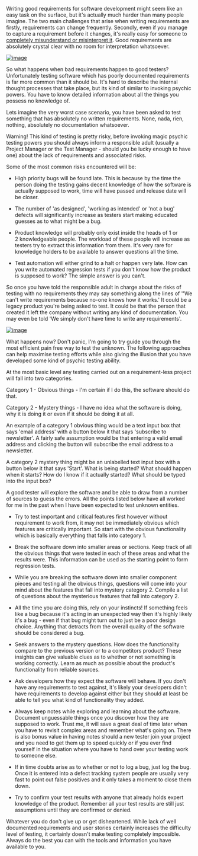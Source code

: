 Writing good requirements for software development might seem like an easy task on the surface, but it's actually much harder than many people imagine. The two main challenges that arise when writing requirements are firstly, requirements can change frequently. Secondly, even if you manage to capture a requirement before it changes, it's really easy for someone to [completely misunderstand or misinterpret it](http://www.sandraandwoo.com/2012/11/19/0430-software-engineering-now-with-cats/). Good requirements are absolutely crystal clear with no room for interpretation whatsoever. 



[![image](http://1.bp.blogspot.com/-qouehhp99CA/VdtzIKa2N7I/AAAAAAAABZM/mEtIsCzkffk/s320/psychic.jpg)](http://1.bp.blogspot.com/-qouehhp99CA/VdtzIKa2N7I/AAAAAAAABZM/mEtIsCzkffk/s1600/psychic.jpg)



So what happens when bad requirements happen to good testers? Unfortunately testing software which has poorly documented requirements is far more common than it should be. It's hard to describe the internal thought processes that take place, but its kind of similar to invoking psychic powers. You have to know detailed information about all the things you possess no knowledge of.


Lets imagine the very worst case scenario, you have been asked to test something that has absolutely no written requirements. None, nada, rien, nothing, absolutely no documentation whatsoever.



Warning! This kind of testing is pretty risky, before invoking magic psychic testing powers you should always inform a responsible adult (usually a Project Manager or the Test Manager - should you be lucky enough to have one) about the lack of requirements and associated risks. 


Some of the most common risks encountered will be:


* High priority bugs will be found late. This is because by the time the person doing the testing gains decent knowledge of how the software is actually supposed to work, time will have passed and release date will be closer.  


* The number of 'as designed', 'working as intended' or 'not a bug' defects will significantly increase as testers start making educated guesses as to what might be a bug. 


* Product knowledge will probably only exist inside the heads of 1 or 2 knowledgeable people. The workload of these people will increase as testers try to extract this information from them. It's very rare for knowledge holders to be available to answer questions all the time.


* Test automation will either grind to a halt or happen very late. How can you write automated regression tests if you don't know how the product is supposed to work? The simple answer is you can't. 


So once you have told the responsible adult in charge about the risks of testing with no requirements they may say something along the lines of ''We can't write requirements because no-one knows how it works.' It could be a legacy product you're being asked to test. It could be that the person that created it left the company without writing any kind of documentation. You may even be told 'We simply don't have time to write any requirements'.



[![image](http://4.bp.blogspot.com/-5vTNc4tPXbE/Vdtz5-CRBvI/AAAAAAAABZU/LkkIGsal7vA/s320/psychic2.jpg)](http://4.bp.blogspot.com/-5vTNc4tPXbE/Vdtz5-CRBvI/AAAAAAAABZU/LkkIGsal7vA/s1600/psychic2.jpg)



What happens now? Don't panic, I'm going to try guide you through the most efficient pain free way to test the unknown. The following approaches can help maximise testing efforts while also giving the illusion that you have developed some kind of psychic testing ability.


At the most basic level any testing carried out on a requirement-less project will fall into two categories.


Category 1 - Obvious things - I'm certain if I do this, the software should do that.


Category 2 - Mystery things - I have no idea what the software is doing, why it is doing it or even if it should be doing it at all. 


An example of a category 1 obvious thing would be a text input box that says 'email address' with a button below it that says 'subscribe to newsletter'. A fairly safe assumption would be that entering a valid email address and clicking the button will subscribe the email address to a newsletter.


A category 2 mystery thing might be an unlabelled text input box with a button below it that says 'Start'. What is being started? What should happen when it starts? How do I know if it actually started? What should be typed into the input box?


A good tester will explore the software and be able to draw from a number of sources to guess the errors. All the points listed below have all worked for me in the past when I have been expected to test unknown entities.  


* Try to test important and critical features first however without requirement to work from, it may not be immediately obvious which features are critically important. So start with the obvious functionality which is basically everything that falls into category 1.


* Break the software down into smaller areas or sections. Keep track of all the obvious things that were tested in each of these areas and what the results were. This information can be used as the starting point to form regression tests.


* While you are breaking the software down into smaller component pieces and testing all the obvious things, questions will come into your mind about the features that fall into mystery category 2. Compile a list of questions about the mysterious features that fall into category 2.


* All the time you are doing this, rely on your instincts! If something feels like a bug because it's acting in an unexpected way then it's highly likely it's a bug - even if that bug might turn out to just be a poor design choice. Anything that detracts from the overall quality of the software should be considered a bug.


* Seek answers to the mystery questions. How does the functionality compare to the previous version or to a competitors product? These insights can give valuable clues as to whether or not something is working correctly. Learn as much as possible about the product's functionality from reliable sources.


* Ask developers how they expect the software will behave. If you don't have any requirements to test against, it's likely your developers didn't have requirements to develop against either but they should at least be able to tell you what kind of functionality they added.


* Always keep notes while exploring and learning about the software. Document unguessable things once you discover how they are supposed to work. Trust me, it will save a great deal of time later when you have to revisit complex areas and remember what's going on. There is also bonus value in having notes should a new tester join your project and you need to get them up to speed quickly or if you ever find yourself in the situation where you have to hand over your testing work to someone else.


* If in time doubts arise as to whether or not to log a bug, just log the bug. Once it is entered into a defect tracking system people are usually very fast to point out false positives and it only takes a moment to close them down. 


* Try to confirm your test results with anyone that already holds expert knowledge of the product. Remember all your test results are still just assumptions until they are confirmed or denied.


Whatever you do don't give up or get disheartened. While lack of well documented requirements and user stories certainly increases the difficulty level of testing, it certainly doesn't make testing completely impossible. Always do the best you can with the tools and information you have available to you.